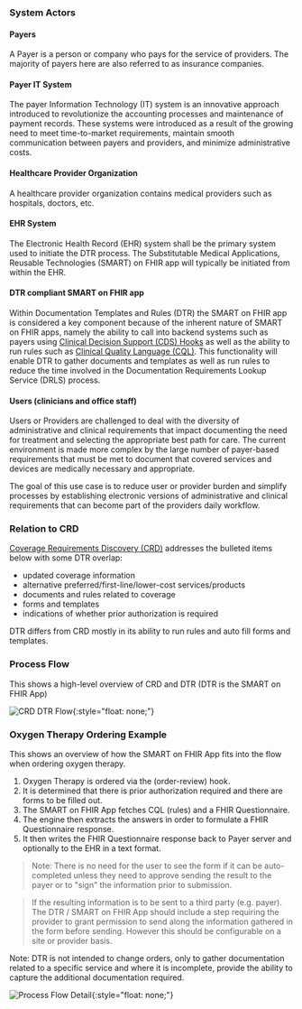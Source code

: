 ### System Actors

#### Payers
A Payer is a person or company who pays for the service of providers. The majority of payers here are also referred to as insurance companies.

#### Payer IT System
The payer Information Technology (IT) system is an innovative approach introduced to revolutionize the accounting processes and maintenance of payment records. These systems were introduced as a result of the growing need to meet time-to-market requirements, maintain smooth communication between payers and providers, and minimize administrative costs.

#### Healthcare Provider Organization
A healthcare provider organization contains medical providers such as hospitals, doctors, etc. 

#### EHR System
The Electronic Health Record (EHR) system shall be the primary system used to initiate the DTR process. The Substitutable Medical Applications, Reusable Technologies (SMART) on FHIR app will typically be initiated from within the EHR.

#### DTR compliant SMART on FHIR app
Within Documentation Templates and Rules (DTR) the SMART on FHIR app is considered a key component because of the inherent nature of SMART on FHIR apps, namely the ability to call into backend systems such as payers using [Clinical Decision Support (CDS) Hooks](https://cds-hooks.hl7.org) as well as the ability to run rules such as [Clinical Quality Language (CQL)](https://cql.hl7.org/STU2/). This functionality will enable DTR to gather documents and templates as well as run rules to reduce the time involved in the Documentation Requirements Lookup Service (DRLS) process.

#### Users (clinicians and office staff)
Users or Providers are challenged to deal with the diversity of administrative and clinical requirements that impact documenting the need for treatment and selecting the appropriate best path for care. The current environment is made more complex by the large number of payer-based requirements that must be met to document that covered services and devices are medically necessary and appropriate.

The goal of this use case is to reduce user or provider burden and simplify processes by establishing electronic versions of administrative and clinical requirements that can become part of the providers daily workflow. 

### Relation to CRD
[Coverage Requirements Discovery (CRD)](http://build.fhir.org/ig/HL7/davinci-crd/) addresses the bulleted items below with some DTR overlap:

* updated coverage information 
* alternative preferred/first-line/lower-cost services/products 
* documents and rules related to coverage 
* forms and templates 
* indications of whether prior authorization is required

DTR differs from CRD mostly in its ability to run rules and auto fill forms and templates.  

### Process Flow 

This shows a high-level overview of CRD and DTR (DTR is the SMART on FHIR App)

![CRD DTR Flow](CRD_DTR_Flow.png){:style="float: none;"}

### Oxygen Therapy Ordering Example
This shows an overview of how the SMART on FHIR App fits into the flow when ordering oxygen therapy.

1. Oxygen Therapy is ordered via the (order-review) hook.
2. It is determined that there is prior authorization required and there are forms to be filled out.
3. The SMART on FHIR App fetches CQL (rules) and a FHIR Questionnaire.
4. The engine then extracts the answers in order to formulate a FHIR Questionnaire response.
5. It then writes the FHIR Questionnaire response back to Payer server and optionally to the EHR in a text format.

> Note: There is no need for the user to see the form if it can be auto-completed unless they need to approve sending the result to the payer or to "sign" the information prior to submission. 

 > If the resulting information is to be sent to a third party (e.g. payer). The DTR / SMART on FHIR App should include a step requiring the provider to grant permission to send along the information gathered in the form before sending. However this should be configurable on a site or provider basis.

Note: DTR is not intended to change orders, only to gather documentation related to a specific service and where it is incomplete, provide the ability to capture the additional documentation required.  

![Process Flow Detail](Process_Flow_Detail.png){:style="float: none;"}
